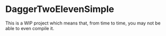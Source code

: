 # DaggerTwoElevenSimple

This is a WIP project which means that, from time to time, you may
not be able to even compile it.
